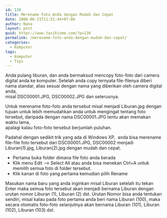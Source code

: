 ```yaml
---
id: 136
title: Merename Foto Anda dengan Mudah dan Cepat
date: 2008-06-21T11:51:44+07:00
author: Nana
layout: post
guid: https://www.tasikisme.com/?p=136
permalink: /merename-foto-anda-dengan-mudah-dan-cepat/
categories:
  - Komputer
tags:
  - Komputer
  - Tips
---
```

Anda pulang liburan, dan anda bermaksud mencopy foto-foto dari camera digital anda ke komputer. Setelah anda copy ternyata file-filenya diberi nama standar, alias sesuai dengan nama yang diberikan oleh camera digital anda,  
misal DSC00001.JPG, DSC00002.JPG dan seterusnya.

Untuk merename foto-foto anda tersebut misal menjadi Liburan.jpg dengan tujuan untuk lebih memudahkan anda untuk mengingat tentang foto tersebut, daripada dengan nama DSC00001.JPG tentu akan memakan waktu lama,  
apalagi kalau foto-foto tersebut berjumlah puluhan.

Padahal dengan sedikit trik yang ada di Windows XP,  anda bisa merename file-file foto tersebut dari DSC00001.JPG, DSC00002 menjadi Liburan(1).jpg, Liburan(2).jpg dengan mudah dan cepat.

  * Pertama buka folder dimana file foto anda berada
  * Klik menu Edit &#8211;> Select All atau anda bisa menekan Ctrl+A untuk memilih semua foto di folder tersebut.
  * Klik kanan di foto yang pertama kemudian pilih Rename

Masukan nama baru yang anda inginkan misal Liburan setelah itu tekan Enter maka semua foto tersebut akan menjadi bernama Liburan dengan urutan nomor Liburan (1), Liburan (2) dst. Urutan Nomor bisa anda tentukan sendiri, misal kalau pada foto pertama anda beri nama Liburan (100), maka secara otomatis foto-foto selanjutnya akan bernama Liburan (101), Liburan (102), Liburan (103) dst.